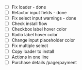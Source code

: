 - [ ] Fix loader - done
- [ ] Refactor input fields - done
- [ ] Fix select input warnings - done
- [ ] Check install flow
- [ ] Checkbox label hover color
- [ ] Radio label hover color
- [ ] Change input placeholder color
- [ ] Fix multiple select
- [ ] Copy loader to install
- [ ] Actions in one line
- [ ] Purchase details /page/payment
